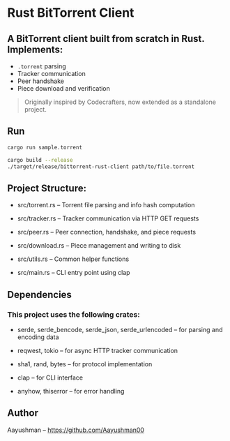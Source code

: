 # Rust BitTorrent Client

## A BitTorrent client built from scratch in Rust. Implements:

- `.torrent` parsing
- Tracker communication
- Peer handshake
- Piece download and verification

> Originally inspired by Codecrafters, now extended as a standalone project.

## Run

```bash
cargo run sample.torrent
```

```bash
cargo build --release
./target/release/bittorrent-rust-client path/to/file.torrent
```

## Project Structure:

- src/torrent.rs – Torrent file parsing and info hash computation

- src/tracker.rs – Tracker communication via HTTP GET requests

- src/peer.rs – Peer connection, handshake, and piece requests

- src/download.rs – Piece management and writing to disk

- src/utils.rs – Common helper functions

- src/main.rs – CLI entry point using clap

## Dependencies
### This project uses the following crates:

- serde, serde_bencode, serde_json, serde_urlencoded – for parsing and encoding data

- reqwest, tokio – for async HTTP tracker communication

- sha1, rand, bytes – for protocol implementation

- clap – for CLI interface

- anyhow, thiserror – for error handling

## Author
Aayushman – https://github.com/Aayushman00